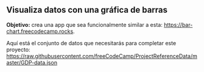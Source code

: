## Visualiza datos con una gráfica de barras

**Objetivo:** crea una app que sea funcionalmente similar a esta: https://bar-chart.freecodecamp.rocks.

Aquí está el conjunto de datos que necesitarás para completar este proyecto: https://raw.githubusercontent.com/freeCodeCamp/ProjectReferenceData/master/GDP-data.json
